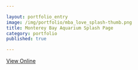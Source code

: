 ```yaml
---

layout: portfolio_entry  
image: /img/portfolio/mba_love_splash-thumb.png  
title: Monterey Bay Aquarium Splash Page  
category: portfolio  
published: true  

---
```


<a class="button" href="http://codepen.io/joshfry/full/djGvk" target="_blank">View Online</a>
